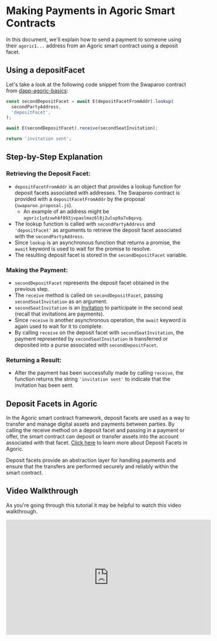 # Making Payments in Agoric Smart Contracts
In this document, we'll explain how to send a payment to someone using their `agoric1...` address from an Agoric smart contract using a deposit facet.

## Using a depositFacet
Let's take a look at the following code snippet from the Swaparoo contract from [dapp-agoric-basics](https://github.com/Agoric/dapp-agoric-basics):
```js
const secondDepositFacet = await E(depositFacetFromAddr).lookup(
  secondPartyAddress,
  'depositFacet',
);

await E(secondDepositFacet).receive(secondSeatInvitation);

return 'invitation sent';
```

## Step-by-Step Explanation
### Retrieving the Deposit Facet:
- `depositFacetFromAddr` is an object that provides a lookup function for deposit facets associated with addresses. The Swaparoo contract is provided with a `depositFacetFromAddr` by the proposal (`swaparoo.proposal.js`).
  - An example of an address might be `agoric1ydzxwh6f893jvpaslmaz6l8j2ulup9a7x8qvvq`.
- The lookup function is called with `secondPartyAddress` and `'depositFacet'` as arguments to retrieve the deposit facet associated with the `secondPartyAddress`.
- Since `lookup` is an asynchronous function that returns a promise, the `await` keyword is used to wait for the promise to resolve.
- The resulting deposit facet is stored in the `secondDepositFacet` variable.

### Making the Payment:
- `secondDepositFacet` represents the deposit facet obtained in the previous step.
- The `receive` method is called on `secondDepositFacet`, passing `secondSeatInvitation` as an argument.
- `secondSeatInvitation` is an [Invitation](https://docs.agoric.com/glossary/#invitation) to participate in the second seat (recall that invitations are payments).
- Since `receive` is another asynchronous operation, the `await` keyword is again used to wait for it to complete.
- By calling `receive` on the deposit facet with `secondSeatInvitation`, the payment represented by `secondSeatInvitation` is transferred or deposited into a purse associated with `secondDepositFacet`.

### Returning a Result:
- After the payment has been successfully made by calling `receive`, the function returns the string `'invitation sent'` to indicate that the invitation has been sent.

## Deposit Facets in Agoric
In the Agoric smart contract framework, deposit facets are used as a way to transfer and manage digital assets and payments between parties. By calling the receive method on a deposit facet and passing in a payment or offer, the smart contract can deposit or transfer assets into the account associated with that facet. [Click here](https://docs.agoric.com/guides/integration/name-services.html#namesbyaddress-namesbyaddressadmin-and-depositfacet-per-account-namespace) to learn more about Deposit Facets in Agoric.

Deposit facets provide an abstraction layer for handling payments and ensure that the transfers are performed securely and reliably within the smart contract.

## Video Walkthrough
As you're going through this tutorial it may be helpful to watch this video walkthrough.
<iframe width="560" height="315" src="https://www.youtube.com/embed/XeHBMO7SckU" title="YouTube video player" frameborder="0" allow="accelerometer; autoplay; clipboard-write; encrypted-media; gyroscope; picture-in-picture" allowfullscreen></iframe>
